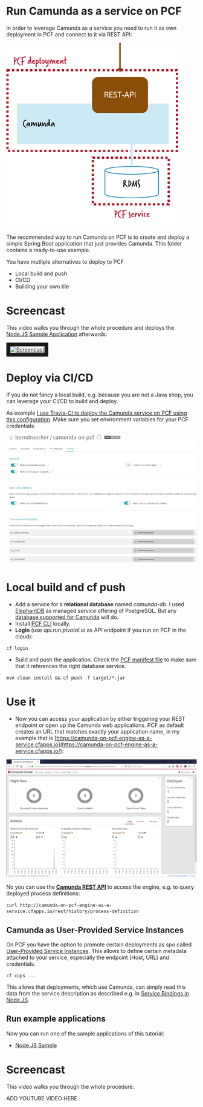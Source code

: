 # Run Camunda as a service on PCF

In order to leverage Camunda as a service you need to run it as own deployment in PCF and connect to it via REST API:

![](../docs/engine-as-a-service-architecture.png)

The recommended way to run Camunda on PCF is to create and deploy a simple Spring Boot application that just provides Camunda. This folder contains a ready-to-use example.

You have mutliple alternatives to deploy to PCF 

* Local build and push
* CI/CD
* Building your own tile

# Screencast

This video walks you through the whole procedure and deploys the [Node.JS Sample Application](../../../nodejs-sample/) afterwards:

<a href="http://www.youtube.com/watch?feature=player_embedded&v=e0rdC8ElxLk" target="_blank"><img src="http://img.youtube.com/vi/e0rdC8ElxLk/0.jpg" alt="Screencast" width="480" border="10" /></a>


# Deploy via CI/CD

If you do not fancy a local build, e.g. because you are not a Java shop, you can leverage your CI/CD to build and deploy.

As example [I use Travis-CI to deploy the Camunda service on PCF using this configuration](https://github.com/berndruecker/camunda-on-pcf/blob/master/.travis.yml). Make sure you set environment variables for your PCF credentials:

![](../docs/travis-ci-config.png)

# Local build and cf push

* Add a service for a **relational database** named _camunda-db_. I used [ElephantDB](https://docs.run.pivotal.io/marketplace/services/elephantsql.html) as managed service offering of PostgreSQL. But any [database supported for Camunda](https://docs.camunda.org/manual/latest/introduction/supported-environments/) will do.
* Install [PCF CLI](https://docs.cloudfoundry.org/cf-cli/install-go-cli.html) locally.
* **Login** (use _api.run.pivotal.io_ as API endpoint if you run on PCF in the cloud):
```
cf login
```
* Build and push the application. Check the [PCF manifest file](https://github.com/berndruecker/camunda-on-pcf/blob/master/spring-boot-embedded-engine-sample/manifest.yml) to make sure that it references the right database service.
```
mvn clean install && cf push -f target/*.jar
```

# Use it

* Now you can access your application by either triggering your REST endpoint or open up the Camunda web applications. PCF as default creates an URL that matches exactly your application name, in my example that is [https://camunda-on-pcf-engine-as-a-service.cfapps.io](https://camunda-on-pcf-engine-as-a-service.cfapps.io/):

![](../docs/embedded-spring-boot-cockpit.png)

No you can use the **[Camunda REST API](https://docs.camunda.org/manual/latest/reference/rest/)** to access the engine, e.g. to query deployed process definitions:

```
curl http://camunda-on-pcf-engine-as-a-service.cfapps.io/rest/history/process-definition
```


## Camunda as User-Provided Service Instances

On PCF you have the option to promote certain deployments as spo called [User-Provided Service Instances](https://docs.cloudfoundry.org/devguide/services/user-provided.html). This allows to define certain metadata attached to your service, especially the endpoint (Host, URL) and credentials.

```
cf cups ...
```

 This allows that deployments, which use Camunda, can simply read this data from the service description as described e.g. in [Service Bindings in Node.JS](https://docs.run.pivotal.io/buildpacks/node/node-service-bindings.html).


## Run example applications

Now you can run one of the sample applications of this tutorial:

* [Node.JS Sample](../nodejs-sample/)

# Screencast

This video walks you through the whole procedure:

ADD YOUTUBE VIDEO HERE